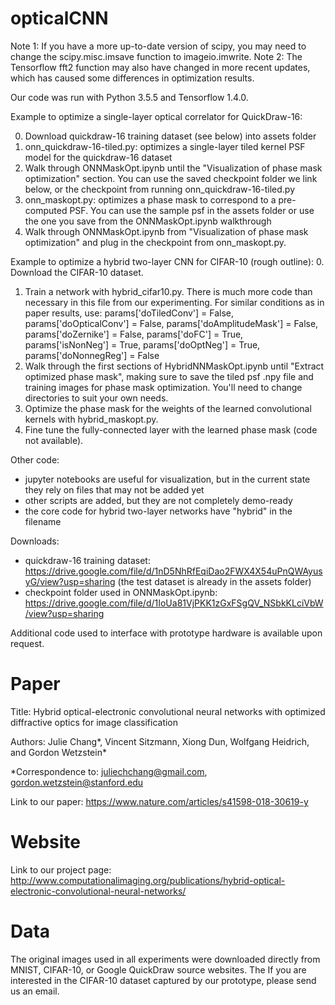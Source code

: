 # opticalCNN

Note 1: If you have a more up-to-date version of scipy, you may need to change the scipy.misc.imsave function to imageio.imwrite. 
Note 2: The Tensorflow fft2 function may also have changed in more recent updates, which has caused some differences in optimization results.

Our code was run with Python 3.5.5 and Tensorflow 1.4.0. 

Example to optimize a single-layer optical correlator for QuickDraw-16:

0. Download quickdraw-16 training dataset (see below) into assets folder
1. onn_quickdraw-16-tiled.py: optimizes a single-layer tiled kernel PSF model for the quickdraw-16 dataset
2. Walk through ONNMaskOpt.ipynb until the "Visualization of phase mask optimization" section. You can use the saved checkpoint folder we link below, or the checkpoint from running onn_quickdraw-16-tiled.py
3. onn_maskopt.py: optimizes a phase mask to correspond to a pre-computed PSF. You can use the sample psf in the assets folder or use the one you save from the ONNMaskOpt.ipynb walkthrough
4. Walk through ONNMaskOpt.ipynb from "Visualization of phase mask optimization" and plug in the checkpoint from onn_maskopt.py. 

Example to optimize a hybrid two-layer CNN for CIFAR-10 (rough outline):
0. Download the CIFAR-10 dataset.
1. Train a network with hybrid_cifar10.py. There is much more code than necessary in this file from our experimenting. For similar conditions as in paper results, use:
params['doTiledConv'] = False,
params['doOpticalConv'] = False,
params['doAmplitudeMask'] = False,
params['doZernike'] = False,
params['doFC'] = True,
params['isNonNeg'] = True,
params['doOptNeg'] = True,
params['doNonnegReg'] = False
2. Walk through the first sections of HybridNNMaskOpt.ipynb until "Extract optimized phase mask", making sure to save the tiled psf .npy file and training images for phase mask optimization. You'll need to change directories to suit your own needs.
3. Optimize the phase mask for the weights of the learned convolutional kernels with hybrid_maskopt.py.
3. Fine tune the fully-connected layer with the learned phase mask (code not available).

Other code:
- jupyter notebooks are useful for visualization, but in the current state they rely on files that may not be added yet
- other scripts are added, but they are not completely demo-ready
- the core code for hybrid two-layer networks have "hybrid" in the filename

Downloads:
- quickdraw-16 training dataset: https://drive.google.com/file/d/1nD5NhRfEqiDao2FWX4X54uPnQWAyusyG/view?usp=sharing (the test dataset is already in the assets folder) 
- checkpoint folder used in ONNMaskOpt.ipynb: https://drive.google.com/file/d/1IoUa81VjPKK1zGxFSgQV_NSbkKLciVbW/view?usp=sharing 

Additional code used to interface with prototype hardware is available upon request.

# Paper

Title: Hybrid optical-electronic convolutional neural networks with optimized diffractive optics for image classification

Authors: Julie Chang*, Vincent Sitzmann, Xiong Dun, Wolfgang Heidrich, and Gordon Wetzstein*

*Correspondence to: juliechchang@gmail.com, gordon.wetzstein@stanford.edu

Link to our paper:
https://www.nature.com/articles/s41598-018-30619-y

# Website

Link to our project page:
http://www.computationalimaging.org/publications/hybrid-optical-electronic-convolutional-neural-networks/

# Data

The original images used in all experiments were downloaded directly from MNIST, CIFAR-10, or Google QuickDraw source websites. The If you are interested in the CIFAR-10 dataset captured by our prototype, please send us an email.
